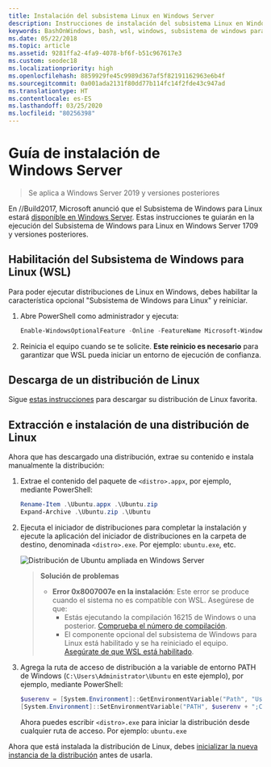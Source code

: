```yaml
---
title: Instalación del subsistema Linux en Windows Server
description: Instrucciones de instalación del subsistema Linux en Windows Server.
keywords: BashOnWindows, bash, wsl, windows, subsistema de windows para linux, subsistemawindows, ubuntu, windows server
ms.date: 05/22/2018
ms.topic: article
ms.assetid: 9281ffa2-4fa9-4078-bf6f-b51c967617e3
ms.custom: seodec18
ms.localizationpriority: high
ms.openlocfilehash: 8859929fe45c9989d367af5f82191162963e6b4f
ms.sourcegitcommit: 0a001ada2131f80dd77b114fc14f2fde43c947ad
ms.translationtype: HT
ms.contentlocale: es-ES
ms.lasthandoff: 03/25/2020
ms.locfileid: "80256398"
---
```

# <a name="windows-server-installation-guide"></a>Guía de instalación de Windows Server

> Se aplica a Windows Server 2019 y versiones posteriores

En //Build2017, Microsoft anunció que el Subsistema de Windows para Linux estará [disponible en Windows Server](https://blogs.technet.microsoft.com/hybridcloud/2017/05/10/windows-server-for-developers-news-from-microsoft-build-2017/).  Estas instrucciones te guiarán en la ejecución del Subsistema de Windows para Linux en Windows Server 1709 y versiones posteriores.

## <a name="enable-the-windows-subsystem-for-linux-wsl"></a>Habilitación del Subsistema de Windows para Linux (WSL)

Para poder ejecutar distribuciones de Linux en Windows, debes habilitar la característica opcional "Subsistema de Windows para Linux" y reiniciar.

1. Abre PowerShell como administrador y ejecuta:
    ```powershell
    Enable-WindowsOptionalFeature -Online -FeatureName Microsoft-Windows-Subsystem-Linux
    ```

2. Reinicia el equipo cuando se te solicite. **Este reinicio es necesario** para garantizar que WSL pueda iniciar un entorno de ejecución de confianza.

## <a name="download-a-linux-distro"></a>Descarga de un distribución de Linux

Sigue [estas instrucciones](install-manual.md) para descargar su distribución de Linux favorita.

## <a name="extract-and-install-a-linux-distro"></a>Extracción e instalación de una distribución de Linux
Ahora que has descargado una distribución, extrae su contenido e instala manualmente la distribución:

1. Extrae el contenido del paquete de `<distro>.appx`, por ejemplo, mediante PowerShell:

    ```powershell
    Rename-Item .\Ubuntu.appx .\Ubuntu.zip
    Expand-Archive .\Ubuntu.zip .\Ubuntu
    ```

2. Ejecuta el iniciador de distribuciones para completar la instalación y ejecute la aplicación del iniciador de distribuciones en la carpeta de destino, denominada `<distro>.exe`. Por ejemplo: `ubuntu.exe`, etc.

    ![Distribución de Ubuntu ampliada en Windows Server](media/server-appx-expand.png)

    > **Solución de problemas**
    > * **Error 0x8007007e en la instalación**: Este error se produce cuando el sistema no es compatible con WSL. Asegúrese de que:
    >   * Estás ejecutando la compilación 16215 de Windows o una posterior. [Comprueba el número de compilación](troubleshooting.md#check-your-build-number).
    >   * El componente opcional del subsistema de Windows para Linux está habilitado y se ha reiniciado el equipo.  [Asegúrate de que WSL está habilitado](troubleshooting.md#confirm-wsl-is-enabled).
    
3. Agrega la ruta de acceso de distribución a la variable de entorno PATH de Windows (`C:\Users\Administrator\Ubuntu` en este ejemplo), por ejemplo, mediante PowerShell:
        
    ```powershell
    $userenv = [System.Environment]::GetEnvironmentVariable("Path", "User")
    [System.Environment]::SetEnvironmentVariable("PATH", $userenv + ";C:\Users\Administrator\Ubuntu", "User")
    ```
    Ahora puedes escribir `<distro>.exe` para iniciar la distribución desde cualquier ruta de acceso. Por ejemplo: `ubuntu.exe`

Ahora que está instalada la distribución de Linux, debes [inicializar la nueva instancia de la distribución](initialize-distro.md) antes de usarla.
